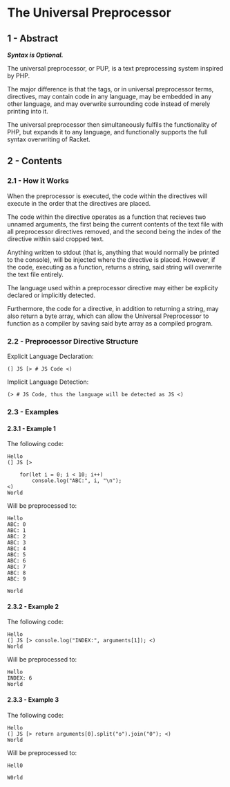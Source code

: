 # The Universal Preprocessor

## 1 - Abstract

***Syntax is Optional.***

The universal preprocessor, or PUP, is a text preprocessing system inspired by PHP.

The major difference is that the tags, or in universal preprocessor terms, directives, may contain
code in any language, may be embedded in any other language, and may overwrite surrounding code
instead of merely printing into it.

The universal preprocessor then simultaneously fulfils the functionality of PHP, but expands it to
any language, and functionally supports the full syntax overwriting of Racket.

## 2 - Contents

### 2.1 - How it Works

When the preprocessor is executed, the code within the directives will execute in the order that
the directives are placed.

The code within the directive operates as a function that recieves two unnamed arguments, the first
being the current contents of the text file with all preprocessor directives removed, and the
second being the index of the directive within said cropped text.

Anything written to stdout (that is, anything that would normally be printed to the console),
will be injected where the directive is placed. However, if the code, executing as a function,
returns a string, said string will overwrite the text file entirely.

The language used within a preprocessor directive may either be explicity declared or implicitly
detected.

Furthermore, the code for a directive, in addition to returning a string, may also return a byte
array, which can allow the Universal Preprocessor to function as a compiler by saving said byte
array as a compiled program.

### 2.2 - Preprocessor Directive Structure

Explicit Language Declaration:

    (] JS [> # JS Code <)

Implicit Language Detection:

    (> # JS Code, thus the language will be detected as JS <)

### 2.3 - Examples

#### 2.3.1 - Example 1

The following code:

    Hello
    (] JS [>

    	for(let i = 0; i < 10; i++)
    		console.log("ABC:", i, "\n");
    <)
    World

Will be preprocessed to:

    Hello
    ABC: 0
    ABC: 1
    ABC: 2
    ABC: 3
    ABC: 4
    ABC: 5
    ABC: 6
    ABC: 7
    ABC: 8
    ABC: 9
    
    World

#### 2.3.2 - Example 2

The following code:

    Hello
    (] JS [> console.log("INDEX:", arguments[1]); <)
    World

Will be preprocessed to:

    Hello
    INDEX: 6
    World

#### 2.3.3 - Example 3

The following code:

    Hello
    (] JS [> return arguments[0].split("o").join("0"); <)
    World

Will be preprocessed to:

    Hell0
	
    W0rld
